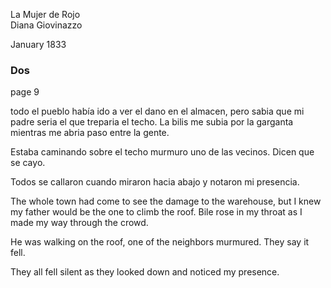 
La Mujer de Rojo   
Diana Giovinazzo

January 1833

### Dos

page 9

todo el pueblo había ido a ver el dano en el almacen, pero sabia que mi padre seria el que treparia el techo.  La bilis me subia por la garganta mientras me abria paso entre la gente.

Estaba caminando sobre el techo murmuro uno de las vecinos.  Dicen que se cayo.

Todos se callaron cuando miraron hacia abajo y notaron mi presencia.

The whole town had come to see the damage to the warehouse, but I knew my father would be the one to climb the roof. Bile rose in my throat as I made my way through the crowd.

He was walking on the roof, one of the neighbors murmured. They say it fell.

They all fell silent as they looked down and noticed my presence.

